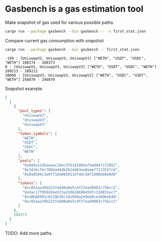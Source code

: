 # Gasbench is a gas estimation tool

Make snapshot of gas used for various possible paths.

```sh
cargo run --package gasbench --bin gasbench -- -s first_stat.json
```

Compare current gas consumption with snapshot

```sh
cargo run --package gasbench --bin gasbench -- first_stat.json
```

```
-199 : [UniswapV2, UniswapV3, UniswapV3] ["WETH", "USDT", "USDC", "WETH"] 288174 - 288373 
0 : [UniswapV2, UniswapV3, UniswapV3] ["WETH", "USDT", "USDC", "WETH"] 289213 - 289213 
10000 : [UniswapV3, UniswapV3, UniswapV2] ["WETH", "USDC", "USDT", "WETH"] 256070 - 246070 
```

Snapshot example.

```json
[
  [
    {
      "pool_types": [
        "UniswapV2",
        "UniswapV3",
        "UniswapV3"
      ],
      "token_symbols": [
        "WETH",
        "USDT",
        "USDC",
        "WETH"
      ],
      "pools": [
        "0x0d4a11d5eeaac28ec3f61d100daf4d40471f1852",
        "0x3416cf6c708da44db2624d63ea0aaef7113527c6",
        "0x8ad599c3a0ff1de082011efddc58f1908eb6e6d8"
      ],
      "tokens": [
        "0xc02aaa39b223fe8d0a0e5c4f27ead9083c756cc2",
        "0xdac17f958d2ee523a2206206994597c13d831ec7",
        "0xa0b86991c6218b36c1d19d4a2e9eb0ce3606eb48",
        "0xc02aaa39b223fe8d0a0e5c4f27ead9083c756cc2"
      ]
    },
    288373
  ]
]
```

TODO: Add more paths.
